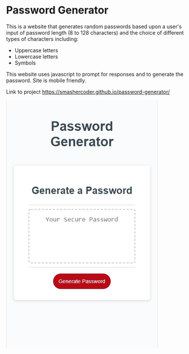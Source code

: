 # Password Generator
This is a website that generates random passwords based upon a user's input of password length (8 to 128 characters) and the choice of different types of characters including:
* Uppercase letters
* Lowercase letters
* Symbols

This website uses javascript to prompt for responses and to generate the password. Site is mobile friendly.

Link to project  https://smashercoder.github.io/password-generator/

 ![image info](./assets/images/passwordGenerator.jpg)